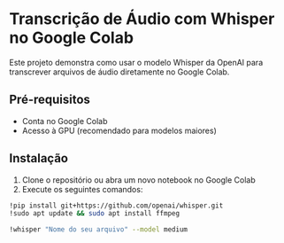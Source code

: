 # Transcrição de Áudio com Whisper no Google Colab

Este projeto demonstra como usar o modelo Whisper da OpenAI para transcrever arquivos de áudio diretamente no Google Colab.

## Pré-requisitos

- Conta no Google Colab
- Acesso à GPU (recomendado para modelos maiores)

## Instalação

1. Clone o repositório ou abra um novo notebook no Google Colab
2. Execute os seguintes comandos:

```bash
!pip install git+https://github.com/openai/whisper.git
!sudo apt update && sudo apt install ffmpeg
```
```bash
!whisper "Nome do seu arquivo" --model medium

